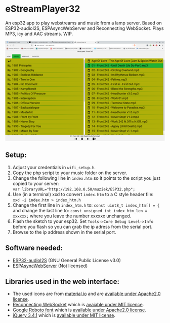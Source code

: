 # eStreamPlayer32
An esp32 app to play webstreams and music from a lamp server. Based on ESP32-audioI2S, ESPAsyncWebServer and Reconnecting WebSocket. Plays MP3, icy and AAC streams. WIP.

![test](img/screenshot.png)

## Setup:
1. Adjust your credentials in `wifi_setup.h`.
2. Copy the php script to your music folder on the server.
3. Change the following line in `index.htm` so it points to the script you just copied to your server:
<br>`var libraryURL="http://192.168.0.50/muziek/ESP32.php";`
4. Use (in a terminal) xxd to convert `index.htm` to a C style header file:
<br>`xxd -i index.htm > index_htm.h`
5. Change the first line in `index_htm.h` to: `const uint8_t index_htm[] = {`
<br>and change the last line to: `const unsigned int index_htm_len = xxxxxx;`
where you leave the number xxxxxx unchanged.
6. Flash the sketch to your esp32. Set `Tools->Core Debug Level->Info` before you flash so you can grab the ip adress from the serial port.
7. Browse to the ip address shown in the serial port.

## Software needed:

- [ESP32-audioI2S](https://github.com/schreibfaul1/ESP32-audioI2S) (GNU General Public License v3.0)
- [ESPAsyncWebServer](https://github.com/me-no-dev/ESPAsyncWebServer) (Not licensed)

## Libraries used in the web interface:

- The used icons are from [material.io](https://material.io/tools/icons/?style=baseline) and are [available under Apache2.0 license](https://www.apache.org/licenses/LICENSE-2.0.html).
- [Reconnecting WebSocket](https://github.com/joewalnes/reconnecting-websocket) which is [avaiable under MIT licence](https://github.com/joewalnes/reconnecting-websocket/blob/master/LICENSE.txt).
- [Google Roboto font](https://fonts.google.com/specimen/Roboto) which is [available under Apache2.0 license](https://www.apache.org/licenses/LICENSE-2.0.html).
- [jQuery 3.4.1](https://code.jquery.com/jquery-3.4.1.js) which is [available under MIT license](https://jquery.org/license/).
